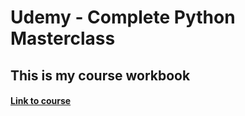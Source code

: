 # Udemy - Complete Python Masterclass

## This is my course workbook

#### [Link to course](https://www.udemy.com/python-the-complete-python-developer-course/)
